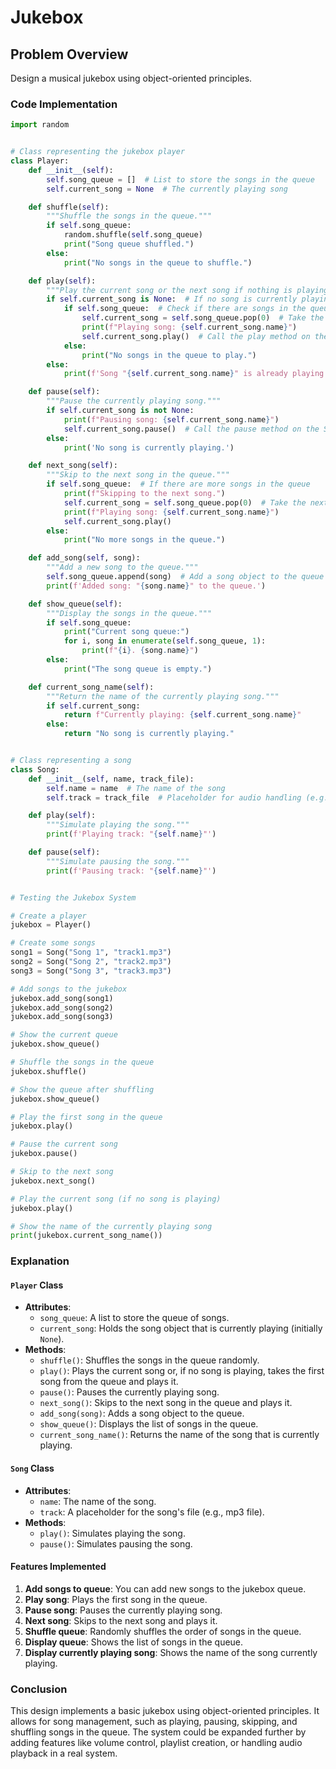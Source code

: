 # Jukebox

## Problem Overview
Design a musical jukebox using object-oriented principles.

### Code Implementation

```python
import random


# Class representing the jukebox player
class Player:
    def __init__(self):
        self.song_queue = []  # List to store the songs in the queue
        self.current_song = None  # The currently playing song

    def shuffle(self):
        """Shuffle the songs in the queue."""
        if self.song_queue:
            random.shuffle(self.song_queue)
            print("Song queue shuffled.")
        else:
            print("No songs in the queue to shuffle.")

    def play(self):
        """Play the current song or the next song if nothing is playing."""
        if self.current_song is None:  # If no song is currently playing
            if self.song_queue:  # Check if there are songs in the queue
                self.current_song = self.song_queue.pop(0)  # Take the first song from the queue
                print(f"Playing song: {self.current_song.name}")
                self.current_song.play()  # Call the play method on the Song object
            else:
                print("No songs in the queue to play.")
        else:
            print(f'Song "{self.current_song.name}" is already playing.')

    def pause(self):
        """Pause the currently playing song."""
        if self.current_song is not None:
            print(f"Pausing song: {self.current_song.name}")
            self.current_song.pause()  # Call the pause method on the Song object
        else:
            print('No song is currently playing.')

    def next_song(self):
        """Skip to the next song in the queue."""
        if self.song_queue:  # If there are more songs in the queue
            print(f"Skipping to the next song.")
            self.current_song = self.song_queue.pop(0)  # Take the next song from the queue
            print(f"Playing song: {self.current_song.name}")
            self.current_song.play()
        else:
            print("No more songs in the queue.")

    def add_song(self, song):
        """Add a new song to the queue."""
        self.song_queue.append(song)  # Add a song object to the queue
        print(f'Added song: "{song.name}" to the queue.')

    def show_queue(self):
        """Display the songs in the queue."""
        if self.song_queue:
            print("Current song queue:")
            for i, song in enumerate(self.song_queue, 1):
                print(f"{i}. {song.name}")
        else:
            print("The song queue is empty.")

    def current_song_name(self):
        """Return the name of the currently playing song."""
        if self.current_song:
            return f"Currently playing: {self.current_song.name}"
        else:
            return "No song is currently playing."


# Class representing a song
class Song:
    def __init__(self, name, track_file):
        self.name = name  # The name of the song
        self.track = track_file  # Placeholder for audio handling (e.g., mp3 file)

    def play(self):
        """Simulate playing the song."""
        print(f'Playing track: "{self.name}"')

    def pause(self):
        """Simulate pausing the song."""
        print(f'Pausing track: "{self.name}"')


# Testing the Jukebox System

# Create a player
jukebox = Player()

# Create some songs
song1 = Song("Song 1", "track1.mp3")
song2 = Song("Song 2", "track2.mp3")
song3 = Song("Song 3", "track3.mp3")

# Add songs to the jukebox
jukebox.add_song(song1)
jukebox.add_song(song2)
jukebox.add_song(song3)

# Show the current queue
jukebox.show_queue()

# Shuffle the songs in the queue
jukebox.shuffle()

# Show the queue after shuffling
jukebox.show_queue()

# Play the first song in the queue
jukebox.play()

# Pause the current song
jukebox.pause()

# Skip to the next song
jukebox.next_song()

# Play the current song (if no song is playing)
jukebox.play()

# Show the name of the currently playing song
print(jukebox.current_song_name())
```

### Explanation

#### `Player` Class
- **Attributes**:
  - `song_queue`: A list to store the queue of songs.
  - `current_song`: Holds the song object that is currently playing (initially `None`).
- **Methods**:
  - `shuffle()`: Shuffles the songs in the queue randomly.
  - `play()`: Plays the current song or, if no song is playing, takes the first song from the queue and plays it.
  - `pause()`: Pauses the currently playing song.
  - `next_song()`: Skips to the next song in the queue and plays it.
  - `add_song(song)`: Adds a song object to the queue.
  - `show_queue()`: Displays the list of songs in the queue.
  - `current_song_name()`: Returns the name of the song that is currently playing.

#### `Song` Class
- **Attributes**:
  - `name`: The name of the song.
  - `track`: A placeholder for the song's file (e.g., mp3 file).
- **Methods**:
  - `play()`: Simulates playing the song.
  - `pause()`: Simulates pausing the song.

#### Features Implemented
1. **Add songs to queue**: You can add new songs to the jukebox queue.
2. **Play song**: Plays the first song in the queue.
3. **Pause song**: Pauses the currently playing song.
4. **Next song**: Skips to the next song and plays it.
5. **Shuffle queue**: Randomly shuffles the order of songs in the queue.
6. **Display queue**: Shows the list of songs in the queue.
7. **Display currently playing song**: Shows the name of the song currently playing.

### Conclusion
This design implements a basic jukebox using object-oriented principles. It allows for song management, such as playing, pausing, skipping, and shuffling 
songs in the queue. The system could be expanded further by adding features like volume control, playlist creation, or handling audio playback in a real system.
